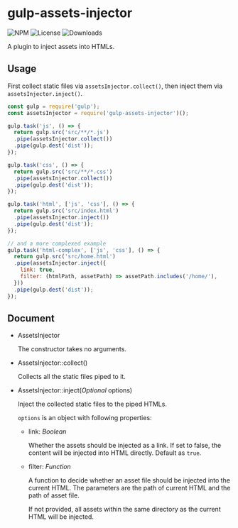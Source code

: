 gulp-assets-injector
===

![NPM](https://img.shields.io/npm/v/gulp-assets-injector.svg)
![License](https://img.shields.io/npm/l/gulp-assets-injector.svg)
![Downloads](https://img.shields.io/npm/dt/gulp-assets-injector.svg)

A plugin to inject assets into HTMLs.

Usage
---
First collect static files via `assetsInjector.collect()`, then inject them
via `assetsInjector.inject()`.

``` js
const gulp = require('gulp');
const assetsInjector = require('gulp-assets-injector')();

gulp.task('js', () => {
  return gulp.src('src/**/*.js')
  .pipe(assetsInjector.collect())
  .pipe(gulp.dest('dist'));
});

gulp.task('css', () => {
  return gulp.src('src/**/*.css')
  .pipe(assetsInjector.collect())
  .pipe(gulp.dest('dist'));
});

gulp.task('html', ['js', 'css'], () => {
  return gulp.src('src/index.html')
  .pipe(assetsInjector.inject())
  .pipe(gulp.dest('dist'));
});

// and a more complexed example
gulp.task('html-complex', ['js', 'css'], () => {
  return gulp.src('src/home.html')
  .pipe(assetsInjector.inject({
    link: true,
    filter: (htmlPath, assetPath) => assetPath.includes('/home/'),
  }))
  .pipe(gulp.dest('dist'));
});
```

Document
---

* AssetsInjector

  The constructor takes no arguments.

* AssetsInjector::collect()

  Collects all the static files piped to it.

* AssetsInjector::inject(*Optional* options)

  Inject the collected static files to the piped HTMLs.

  `options` is an object with following properties:

  * link: *Boolean*

    Whether the assets should be injected as a link. If set to false, the content will be injected into HTML directly. Default as `true`.

  * filter: *Function*

    A function to decide whether an asset file should be injected into the current HTML. The parameters are the path of current HTML and the path of asset file.

    If not provided, all assets within the same directory as the current HTML will be injected.
